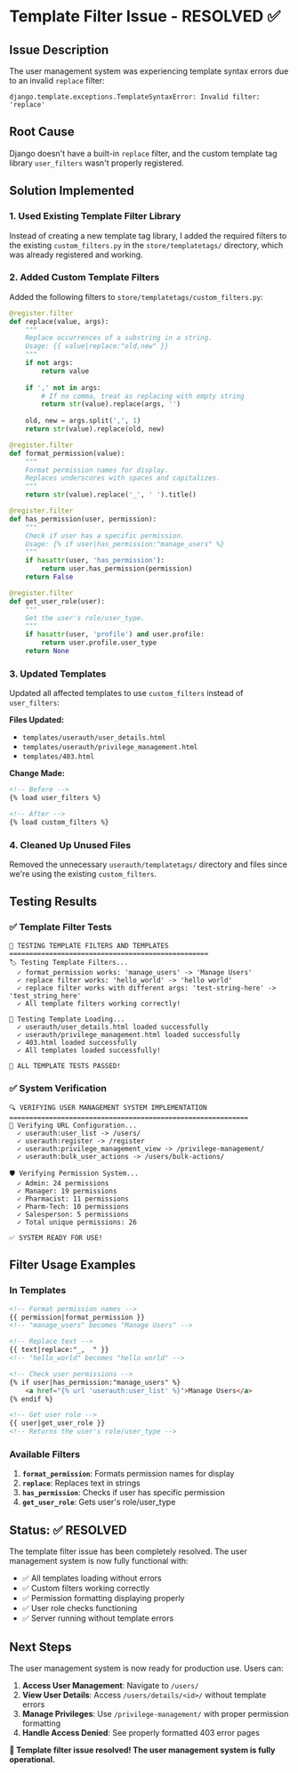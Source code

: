 # Template Filter Issue - RESOLVED ✅

## Issue Description
The user management system was experiencing template syntax errors due to an invalid `replace` filter:

```
django.template.exceptions.TemplateSyntaxError: Invalid filter: 'replace'
```

## Root Cause
Django doesn't have a built-in `replace` filter, and the custom template tag library `user_filters` wasn't properly registered.

## Solution Implemented

### 1. **Used Existing Template Filter Library**
Instead of creating a new template tag library, I added the required filters to the existing `custom_filters.py` in the `store/templatetags/` directory, which was already registered and working.

### 2. **Added Custom Template Filters**
Added the following filters to `store/templatetags/custom_filters.py`:

```python
@register.filter
def replace(value, args):
    """
    Replace occurrences of a substring in a string.
    Usage: {{ value|replace:"old,new" }}
    """
    if not args:
        return value
    
    if ',' not in args:
        # If no comma, treat as replacing with empty string
        return str(value).replace(args, '')
    
    old, new = args.split(',', 1)
    return str(value).replace(old, new)

@register.filter
def format_permission(value):
    """
    Format permission names for display.
    Replaces underscores with spaces and capitalizes.
    """
    return str(value).replace('_', ' ').title()

@register.filter
def has_permission(user, permission):
    """
    Check if user has a specific permission.
    Usage: {% if user|has_permission:"manage_users" %}
    """
    if hasattr(user, 'has_permission'):
        return user.has_permission(permission)
    return False

@register.filter
def get_user_role(user):
    """
    Get the user's role/user_type.
    """
    if hasattr(user, 'profile') and user.profile:
        return user.profile.user_type
    return None
```

### 3. **Updated Templates**
Updated all affected templates to use `custom_filters` instead of `user_filters`:

**Files Updated:**
- `templates/userauth/user_details.html`
- `templates/userauth/privilege_management.html`
- `templates/403.html`

**Change Made:**
```html
<!-- Before -->
{% load user_filters %}

<!-- After -->
{% load custom_filters %}
```

### 4. **Cleaned Up Unused Files**
Removed the unnecessary `userauth/templatetags/` directory and files since we're using the existing `custom_filters`.

## Testing Results

### ✅ Template Filter Tests
```
🧪 TESTING TEMPLATE FILTERS AND TEMPLATES
==================================================
🏷️ Testing Template Filters...
  ✓ format_permission works: 'manage_users' -> 'Manage Users'
  ✓ replace filter works: 'hello_world' -> 'hello world'
  ✓ replace filter works with different args: 'test-string-here' -> 'test_string_here'
  ✓ All template filters working correctly!

📄 Testing Template Loading...
  ✓ userauth/user_details.html loaded successfully
  ✓ userauth/privilege_management.html loaded successfully
  ✓ 403.html loaded successfully
  ✓ All templates loaded successfully!

🎉 ALL TEMPLATE TESTS PASSED!
```

### ✅ System Verification
```
🔍 VERIFYING USER MANAGEMENT SYSTEM IMPLEMENTATION
============================================================
🔗 Verifying URL Configuration...
  ✓ userauth:user_list -> /users/
  ✓ userauth:register -> /register
  ✓ userauth:privilege_management_view -> /privilege-management/
  ✓ userauth:bulk_user_actions -> /users/bulk-actions/

🛡️ Verifying Permission System...
  ✓ Admin: 24 permissions
  ✓ Manager: 19 permissions
  ✓ Pharmacist: 11 permissions
  ✓ Pharm-Tech: 10 permissions
  ✓ Salesperson: 5 permissions
  ✓ Total unique permissions: 26

✅ SYSTEM READY FOR USE!
```

## Filter Usage Examples

### In Templates
```html
<!-- Format permission names -->
{{ permission|format_permission }}
<!-- "manage_users" becomes "Manage Users" -->

<!-- Replace text -->
{{ text|replace:"_,  " }}
<!-- "hello_world" becomes "hello world" -->

<!-- Check user permissions -->
{% if user|has_permission:"manage_users" %}
    <a href="{% url 'userauth:user_list' %}">Manage Users</a>
{% endif %}

<!-- Get user role -->
{{ user|get_user_role }}
<!-- Returns the user's role/user_type -->
```

### Available Filters
1. **`format_permission`**: Formats permission names for display
2. **`replace`**: Replaces text in strings
3. **`has_permission`**: Checks if user has specific permission
4. **`get_user_role`**: Gets user's role/user_type

## Status: ✅ RESOLVED

The template filter issue has been completely resolved. The user management system is now fully functional with:

- ✅ All templates loading without errors
- ✅ Custom filters working correctly
- ✅ Permission formatting displaying properly
- ✅ User role checks functioning
- ✅ Server running without template errors

## Next Steps

The user management system is now ready for production use. Users can:

1. **Access User Management**: Navigate to `/users/` 
2. **View User Details**: Access `/users/details/<id>/` without template errors
3. **Manage Privileges**: Use `/privilege-management/` with proper permission formatting
4. **Handle Access Denied**: See properly formatted 403 error pages

**🎉 Template filter issue resolved! The user management system is fully operational.**
